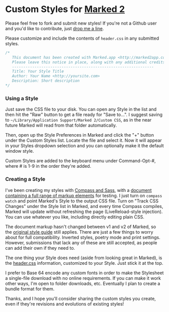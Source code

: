 # Custom Styles for [Marked 2](http://marked2app.com)

Please feel free to fork and submit new styles! If you're not a Github user and you'd like to contribute, just [drop me a line](http://brettterpstra.com/contact/).

Please customize and include the contents of `header.css` in any submitted styles.

```css
/*
   This document has been created with Marked.app <http://marked2app.com>
   Please leave this notice in place, along with any additional credits below.
   ---------------------------------------------------------------
   Title: Your Style Title
   Author: Your Name <http://yoursite.com>
   Description: Short description
*/
```

### Using a Style

Just save the CSS file to your disk. You can open any Style in the list and then hit the "Raw" button to get a file ready for "Save to...". I suggest saving to `~/Library/Application Support/Marked 2/Custom CSS`, as in the near future Marked will read from that folder automatically. 

Then, open up the Style Preferences in Marked and click the "+" button under the Custom Styles list. Locate the file and select it. Now it will appear in your Styles dropdown selection and you can optionally make it the default window style.

Custom Styles are added to the keyboard menu under Command-Opt-#, where # is 1-9 in the order they're added.

### Creating a Style

I've been creating my styles with [Compass and Sass](http://compass-style.org/), with a [document containing a full range of markup elements](https://raw.github.com/ttscoff/MarkedCustomStyles/master/test_markup.md) for testing. I just turn on `compass watch` and point Marked's Style to the output CSS file. Turn on "Track CSS Changes" under the Style list in Marked, and every time Compass compiles, Marked will update without refreshing the page (LiveReload-style injection). You can use whatever you like, including directly editing plain CSS.

The document markup hasn't changed between v1 and v2 of Marked, so the [original style guide](http://support.markedapp.com/kb/how-to-tips-and-tricks/writing-custom-css-for-marked) still applies. There are just a few things to worry about for full compatibility. Inverted styles, poetry mode and print settings. However, submissions that lack any of these are still accepted, as people can add their own if they need to.

The one thing your Style does need (aside from looking great in Marked), is the [header.css](https://github.com/ttscoff/MarkedCustomStyles/blob/master/header.css) information, customized to your Style. Just stick it at the top.

I prefer to Base 64 encode any custom fonts in order to make the Stylesheet a single-file download with no online requirements. If you can make it work other ways, I'm open to folder downloads, etc. Eventually I plan to create a bundle format for them.

Thanks, and I hope you'll consider sharing the custom styles you create, even if they're revisions and evolutions of existing styles!
